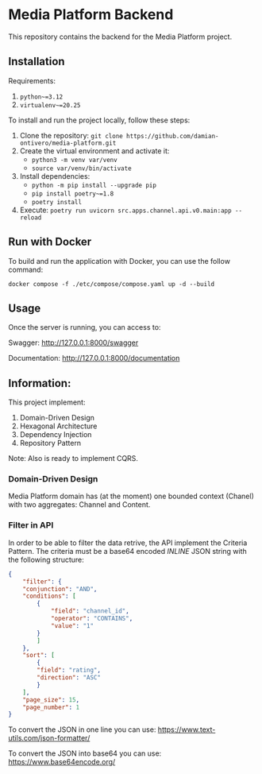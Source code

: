 # Media Platform Backend

This repository contains the backend for the Media Platform project.

## Installation

Requirements:

1. `python~=3.12`
2. `virtualenv~=20.25`

To install and run the project locally, follow these steps:

1. Clone the repository: `git clone https://github.com/damian-ontivero/media-platform.git`
2. Create the virtual environment and activate it:
    - `python3 -m venv var/venv`
    - `source var/venv/bin/activate`
3. Install dependencies:
    - `python -m pip install --upgrade pip`
    - `pip install poetry~=1.8`
    - `poetry install`
4. Execute: `poetry run uvicorn src.apps.channel.api.v0.main:app --reload`


## Run with Docker

To build and run the application with Docker, you can use the follow command:

`docker compose -f ./etc/compose/compose.yaml up -d --build`

## Usage

Once the server is running, you can access to:

Swagger: http://127.0.0.1:8000/swagger

Documentation: http://127.0.0.1:8000/documentation


## Information:

This project implement:

1. Domain-Driven Design
2. Hexagonal Architecture
3. Dependency Injection
4. Repository Pattern

Note: Also is ready to implement CQRS.

### Domain-Driven Design

Media Platform domain has (at the moment) one bounded context (Chanel) with two aggregates: Channel and Content.


### Filter in API

In order to be able to filter the data retrive, the API implement the Criteria Pattern.
The criteria must be a base64 encoded *INLINE* JSON string with the following structure:

```json    
{
    "filter": {
    "conjunction": "AND",
    "conditions": [
        {
            "field": "channel_id",
            "operator": "CONTAINS",
            "value": "1"
        }
        ]
    },
    "sort": [
        {
        "field": "rating",
        "direction": "ASC"
        }
    ],
    "page_size": 15,
    "page_number": 1
}
```

To convert the JSON in one line you can use: https://www.text-utils.com/json-formatter/

To convert the JSON into base64 you can use: https://www.base64encode.org/
